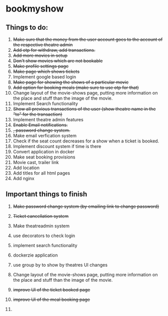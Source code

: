 # bookmyshow

## Things to do:

1. ~~Make sure that the money from the user account goes to the account of the respective theatre admin~~
2. ~~Add otp for withdraw, add transactions.~~
3. ~~Add more movies in setup~~
4. ~~Don't show movies which are not bookable~~
5. ~~Make profile settings page~~
6. ~~Make page which shows tickets~~
7. Implement google based login
8. ~~Make page for showing the shows of a particular movie~~
9. ~~Add option for booking meals (make sure to use otp for that)~~
10. Change layout of the movie-shows page, putting more information on the place and stuff than the image of the movie.
11. Implement Search functionality
12. ~~Show all previous transactions of the user (show theatre name in the "to" for the transaction)~~
13. Implement theatre admin features
14. ~~Enable Email notifications.~~
15. ~~, password change system.~~
16. Make email verfication system
17. Check if the seat count decreases for a show when a ticket is booked.
18. Implement discount system if time is there
19. Convert application in docker
20. Make seat booking provisions
21. Movie cast, trailer link
22. Add location
23. Add titles for all html pages
24. Add nginx

## Important things to finish

1. ~~Make password change system (by emailing link to change password)~~
2. ~~Ticket cancellation system~~
3. Make theatreadmin system
4. use decorators to check login
5. implement search functionality
6. dockerzie application
7. use group by to show by theatres
   UI changes

8. Change layout of the movie-shows page, putting more information on the place and stuff than the image of the movie.
9. ~~improve UI of the ticket booked page~~
10. ~~improve UI of the meal booking page~~

11.
